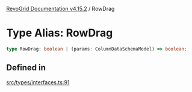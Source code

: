 [RevoGrid Documentation v4.15.2](README.md) / RowDrag

# Type Alias: RowDrag

```ts
type RowDrag: boolean | (params: ColumnDataSchemaModel) => boolean;
```

## Defined in

[src/types/interfaces.ts:91](https://github.com/revolist/revogrid/blob/30cfedca97f5b42c948bd2668fa87c350d2411bd/src/types/interfaces.ts#L91)
